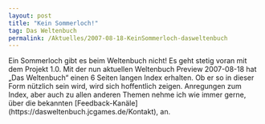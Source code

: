 ```yaml
---
layout: post
title: "Kein Sommerloch!"
tag: Das Weltenbuch
permalink: /Aktuelles/2007-08-18-KeinSommerloch-dasweltenbuch
---
```


<p>Ein Sommerloch gibt es beim Weltenbuch nicht! Es geht stetig voran mit dem Projekt 1.0. Mit der nun aktuellen Weltenbuch Preview 2007-08-18 hat &bdquo;Das Weltenbuch&ldquo; einen 6 Seiten langen Index erhalten. Ob er so in dieser Form nützlich sein wird, wird sich hoffentlich zeigen. Anregungen zum Index, aber auch zu allen anderen Themen nehme ich wie immer gerne, über die bekannten [Feedback-Kanäle](https://dasweltenbuch.jcgames.de/Kontakt), an.<br/>
 </p>

